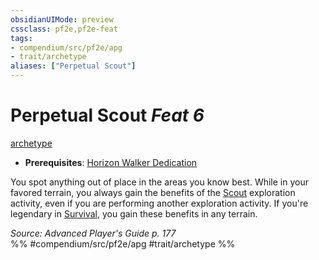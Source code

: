 ```yaml
---
obsidianUIMode: preview
cssclass: pf2e,pf2e-feat
tags:
- compendium/src/pf2e/apg
- trait/archetype
aliases: ["Perpetual Scout"]
---
```

# Perpetual Scout  *Feat 6*  
[archetype](archetype.md "Archetype Feat Trait")  

- **Prerequisites**: [Horizon Walker Dedication](horizon-walker-dedication-apg.md)

You spot anything out of place in the areas you know best. While in your favored terrain, you always gain the benefits of the [Scout](Reference/Rules/Actions/scout.md) exploration activity, even if you are performing another exploration activity. If you're legendary in [Survival](skills.md#Survival), you gain these benefits in any terrain.

*Source: Advanced Player's Guide p. 177*  
%% #compendium/src/pf2e/apg #trait/archetype %%